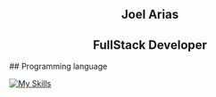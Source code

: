<h2 align="center" color="#23290f">Joel Arias</h2>
<h2 align="center">FullStack Developer</h2>


<div>
## Programming language

[![My Skills](https://skillicons.dev/icons?i=java,javascript,python,typescript&theme=dark)](https://skillicons.dev)

